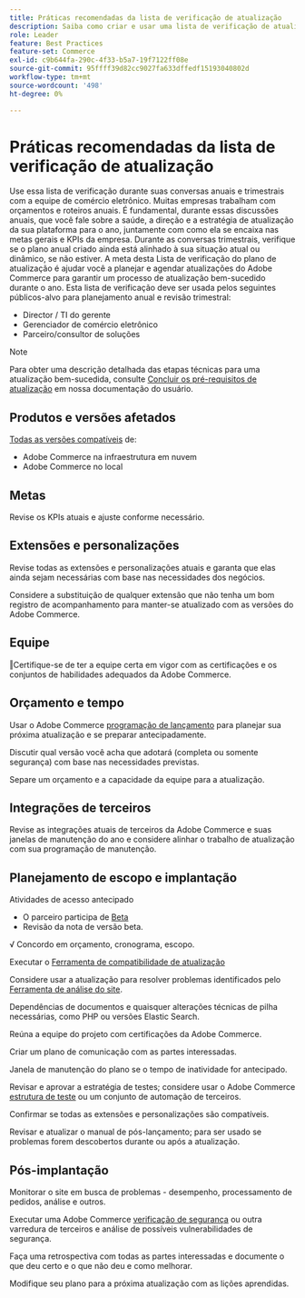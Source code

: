 ```yaml
---
title: Práticas recomendadas da lista de verificação de atualização
description: Saiba como criar e usar uma lista de verificação de atualização para planejar sua estratégia de atualização de Adobe Commerce e Magento Open Source.
role: Leader
feature: Best Practices
feature-set: Commerce
exl-id: c9b644fa-290c-4f33-b5a7-19f7122ff08e
source-git-commit: 95ffff39d82cc9027fa633dffedf15193040802d
workflow-type: tm+mt
source-wordcount: '498'
ht-degree: 0%

---
```


# Práticas recomendadas da lista de verificação de atualização

Use essa lista de verificação durante suas conversas anuais e trimestrais com a equipe de comércio eletrônico. Muitas empresas trabalham com orçamentos e roteiros anuais. É fundamental, durante essas discussões anuais, que você fale sobre a saúde, a direção e a estratégia de atualização da sua plataforma para o ano, juntamente com como ela se encaixa nas metas gerais e KPIs da empresa. Durante as conversas trimestrais, verifique se o plano anual criado ainda está alinhado à sua situação atual ou dinâmico, se não estiver. A meta desta Lista de verificação do plano de atualização é ajudar você a planejar e agendar atualizações do Adobe Commerce para garantir um processo de atualização bem-sucedido durante o ano. Esta lista de verificação deve ser usada pelos seguintes públicos-alvo para planejamento anual e revisão trimestral:

- Director / TI do gerente
- Gerenciador de comércio eletrônico
- Parceiro/consultor de soluções

>[!NOTE]
>
>Para obter uma descrição detalhada das etapas técnicas para uma atualização bem-sucedida, consulte [Concluir os pré-requisitos de atualização](../../../upgrade/prepare/prerequisites.md) em nossa documentação do usuário.

## Produtos e versões afetados

[Todas as versões compatíveis](../../../release/versions.md) de:

- Adobe Commerce na infraestrutura em nuvem
- Adobe Commerce no local

## Metas

Revise os KPIs atuais e ajuste conforme necessário.

## Extensões e personalizações

Revise todas as extensões e personalizações atuais e garanta que elas ainda sejam necessárias com base nas necessidades dos negócios.

Considere a substituição de qualquer extensão que não tenha um bom registro de acompanhamento para manter-se atualizado com as versões do Adobe Commerce.

## Equipe

‖Certifique-se de ter a equipe certa em vigor com as certificações e os conjuntos de habilidades adequados da Adobe Commerce.

## Orçamento e tempo

Usar o Adobe Commerce [programação de lançamento](../../../release/schedule.md) para planejar sua próxima atualização e se preparar antecipadamente.

Discutir qual versão você acha que adotará (completa ou somente segurança) com base nas necessidades previstas.

Separe um orçamento e a capacidade da equipe para a atualização.

## Integrações de terceiros

Revise as integrações atuais de terceiros da Adobe Commerce e suas janelas de manutenção do ano e considere alinhar o trabalho de atualização com sua programação de manutenção.

## Planejamento de escopo e implantação

Atividades de acesso antecipado

- O parceiro participa de [Beta](../../../release/beta.md)
- Revisão da nota de versão beta.

√ Concordo em orçamento, cronograma, escopo.

Executar o [Ferramenta de compatibilidade de atualização](../../../upgrade/upgrade-compatibility-tool/overview.md)

Considere usar a atualização para resolver problemas identificados pelo [Ferramenta de análise do site](../../../tools/site-wide-analysis-tool/intro.md).

Dependências de documentos e quaisquer alterações técnicas de pilha necessárias, como PHP ou versões Elastic Search.

Reúna a equipe do projeto com certificações da Adobe Commerce.

Criar um plano de comunicação com as partes interessadas.

Janela de manutenção do plano se o tempo de inatividade for antecipado.

Revisar e aprovar a estratégia de testes; considere usar o Adobe Commerce [estrutura de teste](https://developer.adobe.com/commerce/testing/) ou um conjunto de automação de terceiros.

Confirmar se todas as extensões e personalizações são compatíveis.

Revisar e atualizar o manual de pós-lançamento; para ser usado se problemas forem descobertos durante ou após a atualização.

## Pós-implantação

Monitorar o site em busca de problemas - desempenho, processamento de pedidos, análise e outros.

Executar uma Adobe Commerce [verificação de segurança](https://account.magento.com/scanner/dashboard/) ou outra varredura de terceiros e análise de possíveis vulnerabilidades de segurança.

Faça uma retrospectiva com todas as partes interessadas e documente o que deu certo e o que não deu e como melhorar.

Modifique seu plano para a próxima atualização com as lições aprendidas.

